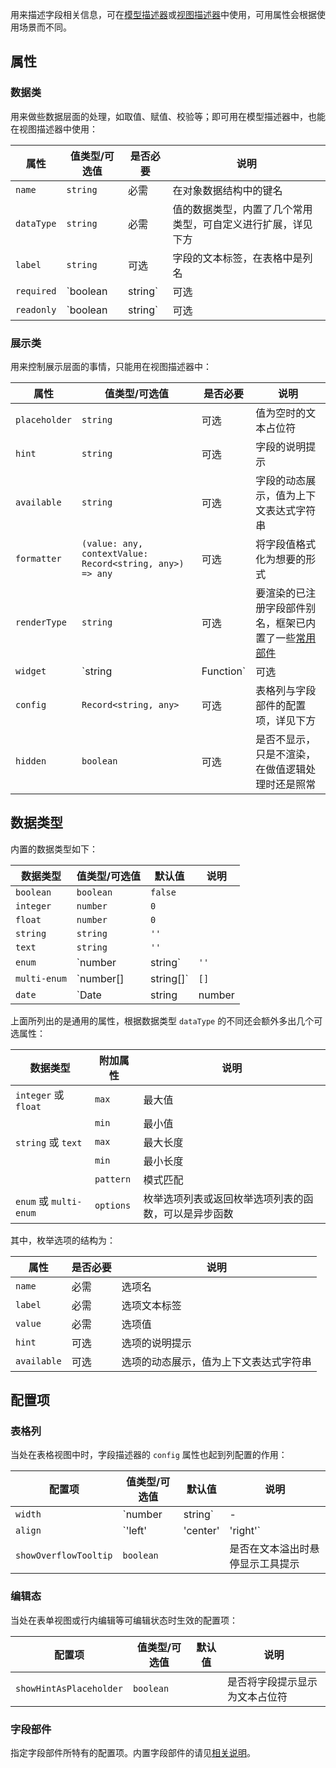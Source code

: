 用来描述字段相关信息，可在[模型描述器](/descriptors/model/)或[视图描述器](/descriptors/view/)中使用，可用属性会根据使用场景而不同。

## 属性

### 数据类

用来做些数据层面的处理，如取值、赋值、校验等；即可用在模型描述器中，也能在视图描述器中使用：

| 属性 | 值类型/可选值 | 是否必要 | 说明 |
| --- | --- | --- | --- |
| `name` | `string` | 必需 | 在对象数据结构中的键名 |
| `dataType` | `string` | 必需 | 值的数据类型，内置了几个常用类型，可自定义进行扩展，详见下方 |
| `label` | `string` | 可选 | 字段的文本标签，在表格中是列名 |
| `required` | `boolean | string` | 可选 | 是否必填，值可以是布尔型也可以是上下文表达式字符串（表达式字符串仅在视图描述器中可用） |
| `readonly` | `boolean | string` | 可选 | 是否只读，值可以是布尔型也可以是上下文表达式字符串（表达式字符串仅在视图描述器中可用） |

### 展示类

用来控制展示层面的事情，只能用在视图描述器中：

| 属性 | 值类型/可选值 | 是否必要 | 说明 |
| --- | --- | --- | --- |
| `placeholder` | `string` | 可选 | 值为空时的文本占位符 |
| `hint` | `string` | 可选 | 字段的说明提示 |
| `available` | `string` | 可选 | 字段的动态展示，值为上下文表达式字符串 |
| `formatter` | `(value: any, contextValue: Record<string, any>) => any` | 可选 | 将字段值格式化为想要的形式 |
| `renderType` | `string` | 可选 | 要渲染的已注册字段部件别名，框架已内置了一些[常用部件](https://www.yuque.com/handie/api/zc6f69#w7bCT) |
| `widget` | `string | Function` | 可选 | 模块级或视图级的自定义字段部件 |
| `config` | `Record<string, any>` | 可选 | 表格列与字段部件的配置项，详见下方 |
| `hidden` | `boolean` | 可选 | 是否不显示，只是不渲染，在做值逻辑处理时还是照常 |

## 数据类型

内置的数据类型如下：

| 数据类型 | 值类型/可选值 | 默认值 | 说明 |
| --- | --- | --- | --- |
| `boolean` | `boolean` | `false` |  |
| `integer` | `number` | `0` |  |
| `float` | `number` | `0` |  |
| `string` | `string` | `''` |  |
| `text` | `string` | `''` |  |
| `enum` | `number | string` | `''` |  |
| `multi-enum` | `number[] | string[]` | `[]` |  |
| `date` | `Date | string | number | (Date | string | number)[]` | `''` |  |

上面所列出的是通用的属性，根据数据类型 `dataType` 的不同还会额外多出几个可选属性：

| 数据类型 | 附加属性 | 说明 |
| --- | --- | --- |
| `integer` 或 `float` | `max` | 最大值 |
|  | `min` | 最小值 |
| `string` 或 `text` | `max` | 最大长度 |
|  | `min` | 最小长度 |
|  | `pattern` | 模式匹配 |
| `enum` 或 `multi-enum` | `options` | 枚举选项列表或返回枚举选项列表的函数，可以是异步函数 |

其中，枚举选项的结构为：

| 属性 | 是否必要 | 说明 |
| --- | --- | --- |
| `name` | 必需 | 选项名 |
| `label` | 必需 | 选项文本标签 |
| `value` | 必需 | 选项值 |
| `hint` | 可选 | 选项的说明提示 |
| `available` | 可选 | 选项的动态展示，值为上下文表达式字符串 |

## 配置项

### 表格列

当处在表格视图中时，字段描述器的 `config`  属性也起到列配置的作用：

| 配置项 | 值类型/可选值 | 默认值 | 说明 |
| --- | --- | --- | --- |
| `width` | `number | string` | - | 列宽 |
| `align` | `'left' | 'center' | 'right'` | - | 文本对齐方式 |
| `showOverflowTooltip` | `boolean` |  | 是否在文本溢出时悬停显示工具提示 |

### 编辑态

当处在表单视图或行内编辑等可编辑状态时生效的配置项：

| 配置项 | 值类型/可选值 | 默认值 | 说明 |
| --- | --- | --- | --- |
| `showHintAsPlaceholder` | `boolean` |  | 是否将字段提示显示为文本占位符 |

### 字段部件

指定字段部件所特有的配置项。内置字段部件的请见[相关说明](https://www.yuque.com/handie/api/zc6f69#w7bCT)。
